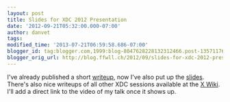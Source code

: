 ```yaml
---
layout: post
title: Slides for XDC 2012 Presentation
date: '2012-09-21T05:32:00.000-07:00'
author: danvet
tags: 
modified_time: '2013-07-21T06:59:58.686-07:00'
blogger_id: tag:blogger.com,1999:blog-8047628228132312466.post-1357117670672683652
blogger_orig_url: http://blog.ffwll.ch/2012/09/slides-for-xdc-2012-presentation.html
---
```


I've already published a short <a href="http://blog.ffwll.ch/2012/08/new-modeset-code.html">writeup</a>, now I've also put up the <a href="http://people.freedesktop.org/~danvet/presentations/xdc2012-new_modeset.odp">slides</a>. There's also nice writeups of all other XDC sessions available at the <a href="http://www.x.org/wiki/Events/XDC2012/Proceedings">X Wiki</a>. I'll add a direct link to the video of my talk once it shows up.